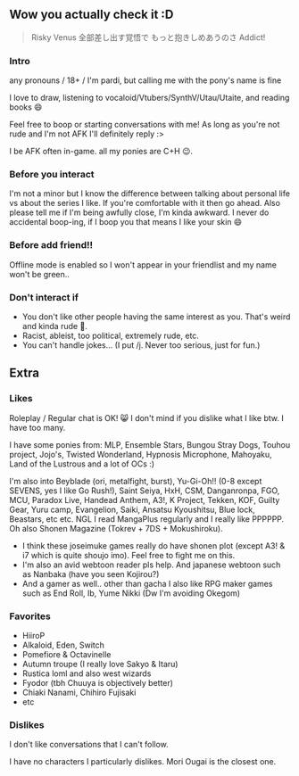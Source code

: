 ## Wow you actually check it :D
> Risky Venus
全部差し出す覚悟で
もっと抱きしめあうのさ
Addict!

### Intro
any pronouns / 18+ / I'm pardi, but calling me with the pony's name is fine


I love to draw, listening to vocaloid/Vtubers/SynthV/Utau/Utaite, and reading books 😄

Feel free to boop or starting conversations with me! As long as you're not rude and I'm not AFK
I'll definitely reply :>

I be AFK often in-game.
all my ponies are C+H 😉.

### Before you interact
I'm not a minor but I know the difference between talking about personal life vs about the series I like. If you're comfortable with it then go ahead.
Also please tell me if I'm being awfully close, I'm kinda awkward.
I never do accidental boop-ing, if I boop you that means I like your skin 😄

### Before add friend!!
Offline mode is enabled so I won't appear in your friendlist and my name won't be green..

### Don't interact if
- You don't like other people having the same interest as you. That's weird and kinda rude 🤔.
- Racist, ableist, too political, extremely rude, etc.
- You can't handle jokes... (I put /j. Never too serious, just for fun.)



## Extra

### Likes
Roleplay / Regular chat is OK! 😸
I don't mind if you dislike what I like btw. I have too many.

I have some ponies from: MLP, Ensemble Stars, Bungou Stray Dogs, Touhou project, Jojo's, Twisted Wonderland, Hypnosis Microphone, Mahoyaku, Land of the Lustrous and a lot of OCs :) 

I'm also into Beyblade (ori, metalfight, burst), Yu-Gi-Oh!! (0-8 except SEVENS, yes I like Go Rush!), Saint Seiya, HxH, CSM, Danganronpa, FGO, MCU, Paradox Live, Handead Anthem, A3!, K Project, Tekken, KOF, Guilty Gear, Yuru camp, Evangelion, Saiki, Ansatsu Kyoushitsu, Blue lock, Beastars, etc etc.
NGL I read MangaPlus regularly and I really like PPPPPP. Oh also Shonen Magazine (Tokrev + 7DS + Mokushiroku).
- I think these joseimuke games really do have shonen plot (except A3! & i7 which is quite shoujo imo). Feel free to fight me on this.
- I'm also an avid webtoon reader pls help. And japanese webtoon such as Nanbaka (have you seen Kojirou?)
- And a gamer as well.. other than gacha I also like RPG maker games such as End Roll, Ib, Yume Nikki (Dw I'm avoiding Okegom)

### Favorites
- HiiroP
- Alkaloid, Eden, Switch
- Pomefiore & Octavinelle
- Autumn troupe (I really love Sakyo & Itaru)
- Rustica loml and also west wizards
- Fyodor (tbh Chuuya is objectively better)
- Chiaki Nanami, Chihiro Fujisaki
- etc

### Dislikes
I don't like conversations that I can't follow. 

I have no characters I particularly dislikes. Mori Ougai is the closest one.



<!---
pardi-real/pardi-real is a ✨ special ✨ repository because its `README.md` (this file) appears on your GitHub profile.
You can click the Preview link to take a look at your changes.
--->
